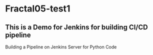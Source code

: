# Fractal05-test1
## This is a Demo for Jenkins for building CI/CD pipeline
Building a Pipeline on Jenkins Server for Python Code
